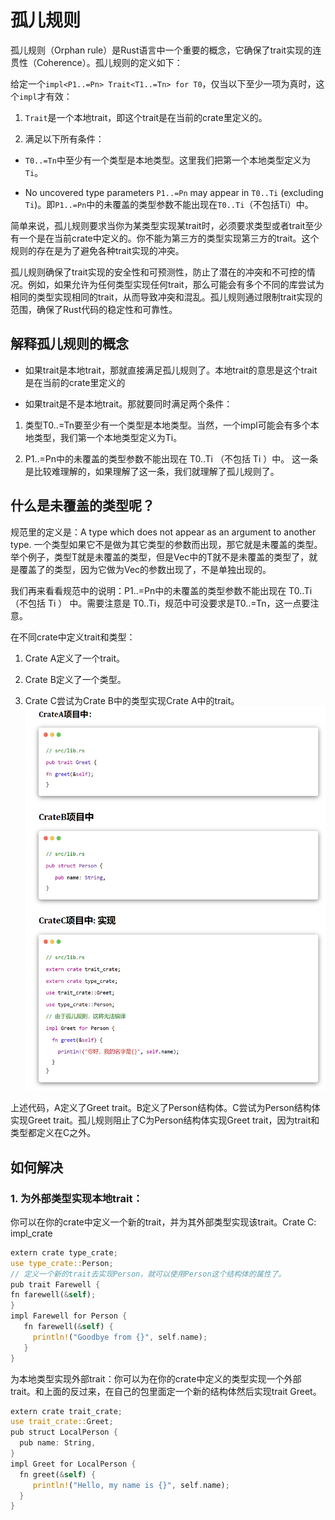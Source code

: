# 孤儿规则

孤儿规则（Orphan rule）是Rust语言中一个重要的概念，它确保了trait实现的连贯性（Coherence）。孤儿规则的定义如下：

给定一个`impl<P1..=Pn> Trait<T1..=Tn> for T0`，仅当以下至少一项为真时，这个`impl`才有效：

1. `Trait`是一个本地trait，即这个trait是在当前的crate里定义的。
    
2. 满足以下所有条件：
    

- `T0..=Tn`中至少有一个类型是本地类型。这里我们把第一个本地类型定义为`Ti`。
    
- No uncovered type parameters `P1..=Pn` may appear in `T0..Ti` (excluding `Ti`)。即`P1..=Pn`中的未覆盖的类型参数不能出现在`T0..Ti`（不包括Ti）中。
    

简单来说，孤儿规则要求当你为某类型实现某trait时，必须要求类型或者trait至少有一个是在当前crate中定义的。你不能为第三方的类型实现第三方的trait。这个规则的存在是为了避免各种trait实现的冲突。

孤儿规则确保了trait实现的安全性和可预测性，防止了潜在的冲突和不可控的情况。例如，如果允许为任何类型实现任何trait，那么可能会有多个不同的库尝试为相同的类型实现相同的trait，从而导致冲突和混乱。孤儿规则通过限制trait实现的范围，确保了Rust代码的稳定性和可靠性。

## 解释孤儿规则的概念

- 如果trait是本地trait，那就直接满足孤儿规则了。本地trait的意思是这个trait是在当前的crate里定义的
    
- 如果trait是不是本地trait。那就要同时满足两个条件：
    

1. 类型T0..=Tn要至少有一个类型是本地类型。当然，一个impl可能会有多个本地类型，我们第一个本地类型定义为Ti。
    
2. P1..=Pn中的未覆盖的类型参数不能出现在 T0..Ti （不包括 Ti ）中。 这一条是比较难理解的，如果理解了这一条，我们就理解了孤儿规则了。

## 什么是未覆盖的类型呢？

规范里的定义是：A type which does not appear as an argument to another type. 一个类型如果它不是做为其它类型的参数而出现，那它就是未覆盖的类型。 举个例子，类型T就是未覆盖的类型，但是Vec中的T就不是未覆盖的类型了，就是覆盖了的类型，因为它做为Vec的参数出现了，不是单独出现的。

我们再来看看规范中的说明：P1..=Pn中的未覆盖的类型参数不能出现在 T0..Ti（不包括 Ti ） 中。需要注意是 T0..Ti，规范中可没要求是T0..=Tn，这一点要注意。

在不同crate中定义trait和类型：

1. Crate A定义了一个trait。
    
2. Crate B定义了一个类型。
    
3. Crate C尝试为Crate B中的类型实现Crate A中的trait。
![](../learning/src/objInfo/assets/Pasted%20image%2020241031214232.png)

上述代码，A定义了Greet trait。B定义了Person结构体。C尝试为Person结构体实现Greet trait。孤儿规则阻止了C为Person结构体实现Greet trait，因为trait和类型都定义在C之外。

## 如何解决

### 1. 为外部类型实现本地trait：

你可以在你的crate中定义一个新的trait，并为其外部类型实现该trait。Crate C: impl_crate
```rust
extern crate type_crate;  
use type_crate::Person;  
// 定义一个新的trait去实现Person，就可以使用Person这个结构体的属性了。  
pub trait Farewell {  
fn farewell(&self);  
}  
impl Farewell for Person {  
   fn farewell(&self) {  
     println!("Goodbye from {}", self.name);  
   }  
}
```
为本地类型实现外部trait：你可以为在你的crate中定义的类型实现一个外部trait。和上面的反过来，在自己的包里面定一个新的结构体然后实现trait Greet。

```rust
extern crate trait_crate;  
use trait_crate::Greet;  
pub struct LocalPerson {  
  pub name: String,  
}  
impl Greet for LocalPerson {  
  fn greet(&self) {  
     println!("Hello, my name is {}", self.name);  
  }  
}
```


